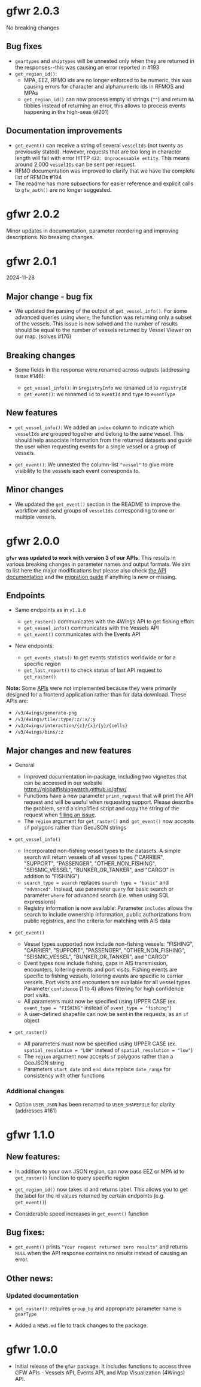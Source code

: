 # gfwr 2.0.3

No  breaking changes 

## Bug fixes

- `geartypes` and `shiptypes` will be unnested only when they are returned in the 
responses--this was causing an error reported in #193
- `get_region_id()`:
  - MPA, EEZ, RFMO ids are no longer enforced to be numeric, 
this was causing errors for character and alphanumeric ids in RFMOS and MPAs
  - `get_region_id()` can now process empty id strings (`""`) and return `NA` 
  tibbles instead of returning an error, this allows to process events happening
  in the high-seas (#201)

## Documentation improvements

- `get_event()` can receive a string of several `vesselIds` (not twenty as 
previously stated). However, requests that are too long in character length will
fail with error HTTP `422: Unprocessable entity`. This means around 2,000 
`vesselIDs` can be sent per request. 
- RFMO documentation was improved to clarify that we have the complete list of 
RFMOs #194
- The readme has more subsections for easier reference and explicit calls to 
`gfw_auth()` are no longer suggested.


# gfwr 2.0.2 

Minor updates in documentation, parameter reordering and improving descriptions. 
No breaking changes.

# gfwr 2.0.1 

2024-11-28

## Major change - bug fix

- We updated the parsing of the output of `get_vessel_info()`. For some advanced
queries using `where`, the function was returning only a subset of the vessels. 
This issue is now solved and the number of results should be equal to the number
of vessels returned by Vessel Viewer on our map. (solves #176)

## Breaking changes

- Some fields in the response were renamed across outputs (addressing issue #146):

  - `get_vessel_info()`: in `$registryInfo` we renamed `id` to `registryId` 
  - `get_event()`: we renamed `id` to `eventId` and `type` to `eventType`


## New features

- `get_vessel_info()`: We added an `index` column to indicate which `vesselIds` 
are grouped together and belong to the same vessel. This should help associate 
information from the returned datasets and guide the user when requesting events
for a single vessel or a group of vessels.

- `get_event()`: We unnested the column-list `"vessel"` to give more visibility to 
the vessels each event corresponds to.

## Minor changes

- We updated the `get_event()` section in the README to improve the workflow and 
send groups of `vesselIds` corresponding to one or multiple vessels.


# gfwr 2.0.0


__`gfwr` was updated to work with version 3 of our APIs.__ This results in various breaking changes in 
parameter names and output formats. We aim to list here the major modifications but please also
check [the API documentation](https://globalfishingwatch.org/our-apis/documentation#version-3-api)
and the [migration guide](https://globalfishingwatch.org/our-apis/assets/GFW_API.Migration_Guide_to_v3.pdf)
if anything is new or missing.

## Endpoints

- Same endpoints as in `v1.1.0`
  + `get_raster()` communicates with the 4Wings API to get fishing effort
  + `get_vessel_info()` communicates with the Vessels API
  + `get_event()` communicates with the Events API
  
- New endpoints: 
  + `get_events_stats()` to get events statistics worldwide or for a specific
  region 
  + `get_last_report()` to check status of last API request to `get_raster()`
  
**Note:** Some [APIs](https://globalfishingwatch.org/our-apis/documentation#version-3-api) were not implemented because they were primarily designed for a frontend application rather than for data download. These APIs are:

* `/v3/4wings/generate-png`
* `/v3/4wings/tile/:type/:z/:x/:y`
* `/v3/4wings/interaction/{z}/{x}/{y}/{cells}`
* `/v3/4wings/bins/:z`

## Major changes and new features

- General
  - Improved documentation in-package, including two vignettes that can be accessed 
  in our website https://globalfishingwatch.github.io/gfwr/ 
  - Functions have a new parameter `print_request` that will print the API request and 
will be useful when requesting support. Please describe the problem, send a simplified 
script and copy the string of the request when [filling an issue](https://github.com/GlobalFishingWatch/gfwr/issues). 
  - The `region` argument for `get_raster()` and` get_event()` now accepts `sf` polygons rather than GeoJSON strings
- `get_vessel_info()`
  + Incorporated non-fishing vessel types to the datasets. A simple search will return 
  vessels of all vessel types ("CARRIER", "SUPPORT", "PASSENGER", "OTHER_NON_FISHING", "SEISMIC_VESSEL", "BUNKER_OR_TANKER", and "CARGO" in addition to "FISHING")
  + `search_type = search` replaces `search type = "basic"` and `"advanced"`. Instead, use parameter `query` for basic search or parameter `where` for advanced search (i.e. when using SQL expressions)
  + Registry information is now available: Parameter `includes` allows the search to include ownership information, public authorizations from public registries, and the criteria for matching with AIS data
- `get_event()`
  + Vessel types supported now include non-fishing vessels: "FISHING", "CARRIER", "SUPPORT", "PASSENGER", "OTHER_NON_FISHING", "SEISMIC_VESSEL", "BUNKER_OR_TANKER", and "CARGO"
  + Event types now include fishing, gaps in AIS transmission, encounters, loitering events and port visits. Fishing events are specific to fishing vessels, loitering events are specific to carrier vessels. Port visits and encounters are available for all vessel types. Parameter `confidence` (1 to 4) allows filtering for high confidence port visits. 
  + All parameters must now be specified using UPPER CASE (ex. `event_type = "FISHING"` instead of `event_type = "fishing"`)
  + A user-defined shapefile can now be sent in the requests, as an `sf` object

- `get_raster()`
  + All parameters must now be specified using UPPER CASE (ex. `spatial_resolution = "LOW"` instead of `spatial_resolution = "low"`)
  + The `region` argument now accepts `sf` polygons rather than a GeoJSON string
  + Parameters `start_date` and `end_date` replace `date_range` for consistency with other functions
  
### Additional changes 

- Option `USER_JSON` has been renamed to `USER_SHAPEFILE` for clarity (addresses #161)


# gfwr 1.1.0

## New features:

-   In addition to your own JSON region, can now pass EEZ or MPA id to `get_raster()` function to query specific region

-   `get_region_id()` now takes id and returns label. This allows you to get the label for the id values returned by certain endpoints (e.g. `get_event()`)

-   Considerable speed increases in `get_event()` function

## Bug fixes:

-   `get_event()` prints `"Your request returned zero results"` and returns `NULL` when the API response contains no results instead of causing an error.

## Other news:

### Updated documentation

-   `get_raster()`: requires `group_by` and appropriate parameter name is `gearType`

-   Added a `NEWS.md` file to track changes to the package.

# gfwr 1.0.0

-   Initial release of the `gfwr` package. It includes functions to access three GFW APIs - Vessels API, Events API, and Map Visualization (4Wings) API.
